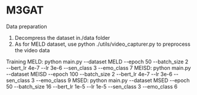 # M3GAT

Data preparation
1. Decompress the dataset in./data folder
2. As for MELD dataset, use python ./utils/video_capturer.py to preprocess the video data

Training
MELD: python main.py --dataset MELD --epoch 50 --batch_size 2 --bert_lr 4e-7 --lr 3e-6 --sen_class 3 --emo_class 7
MEISD: python main.py --dataset MEISD --epoch 100 --batch_size 2 --bert_lr 4e-7 --lr 3e-6 --sen_class 3 --emo_class 9
MSED: python main.py --dataset MSED --epoch 50 --batch_size 16 --bert_lr 1e-5 --lr 1e-5 --sen_class 3 --emo_class 6
